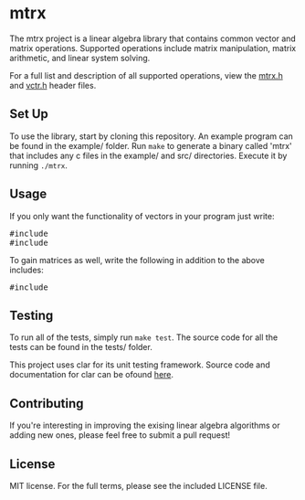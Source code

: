 # mtrx
The mtrx project is a linear algebra library that contains common vector and matrix operations. Supported operations include matrix manipulation, matrix arithmetic, and linear system solving.

For a full list and description of all supported operations, view the [mtrx.h](https://github.com/adamheins/mtrx/blob/master/src/mtrx.h) and [vctr.h](https://github.com/adamheins/mtrx/blob/master/src/vctr.h) header files.

## Set Up
To use the library, start by cloning this repository. An example program can be found in the example/ folder. Run `make` to generate a binary called 'mtrx' that includes any c files in the example/ and src/ directories. Execute it by running `./mtrx`.

## Usage
If you only want the functionality of vectors in your program just write:
<pre>
#include <sclr.h>
#include <vctr.h>
</pre>

To gain matrices as well, write the following in addition to the above includes:
<pre>
#include <mtrx.h>
</pre>

## Testing
To run all of the tests, simply run `make test`. The source code for all the tests can be found in the tests/ folder.

This project uses clar for its unit testing framework. Source code and documentation for clar can be ofound [here](https://github.com/vmg/clar).

## Contributing
If you're interesting in improving the exising linear algebra algorithms or adding new ones, please feel free to submit a pull request!

## License
MIT license. For the full terms, please see the included LICENSE file.
